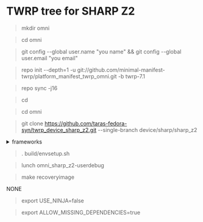 # TWRP tree for SHARP Z2
>mkdir omni

>cd omni

>git config --global user.name "you name" && git config --global user.email "you email"

>repo init --depth=1 -u git://github.com/minimal-manifest-twrp/platform_manifest_twrp_omni.git -b twrp-7.1

>repo sync -j16

>cd

>cd omni

>git clone https://github.com/taras-fedora-syn/twrp_device_sharp_z2.git --single-branch device/sharp/sharp_z2
<details>  
  <summary>frameworks</summary>
````markdown
  cd omni
  
  git clone https://github.com/omnirom/android_frameworks_native.git -b android-6.0
  
  git clone https://github.com/omnirom/android_frameworks_av.git -b android-6.0
  
  cp -a android_frameworks_native frameworks/native
  
  cp -a android_frameworks_av frameworks/av
  
  rm -rf android_frameworks_native
  
  rm -rf android_frameworks_av
  ```
</details>

<details> 
  <summary>make: *** No rule to make target '/home/fedirpolishchuk/omni/out/target/product/sharp_z2/system/xbin/zip', needed by '/home/fedirpolishchuk/omni/out/target/product/sharp_z2/obj_arm/SHARED_LIBRARIES/libbmlutils_intermediates/teamwin'.  Stop.</summary>  
  ```javascript
  cd omni
  
  cd out/target/product/sharp_z2/system
  
  mkdir xbin
  
  cd xbin
  
  nano zip
  
  Ctrl+O
  
  Enter
  
  Ctrl+X
  
  cd
  
  cd omni
  ```
</details>

>. build/envsetup.sh

>lunch omni_sharp_z2-userdebug

>make recoveryimage

NONE

>export USE_NINJA=false

>export ALLOW_MISSING_DEPENDENCIES=true
